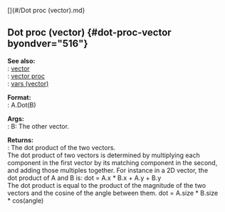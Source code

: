 []{#/Dot proc (vector).md}    
## Dot proc (vector) {#dot-proc-vector byondver="516"}    
**See also:**    
:   [vector](/vector)    
:   [vector proc](/proc/vector)    
:   [vars (vector)](/vector/var)    
<!-- -->    
**Format:**    
:   A.Dot(B)    
<!-- -->    
**Args:**    
:   B: The other vector.    
<!-- -->    
**Returns:**    
:   The dot product of the two vectors.    
The dot product of two vectors is determined by multiplying each    
component in the first vector by its matching component in the second,    
and adding those multiples together. For instance in a 2D vector, the    
dot product of A and B is: dot = A.x \* B.x + A.y + B.y    
The dot product is equal to the product of the magnitude of the two    
vectors and the cosine of the angle between them. dot = A.size \* B.size    
\* cos(angle)  